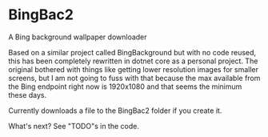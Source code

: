 # BingBac2
A Bing background wallpaper downloader

Based on a similar project called BingBackground but with no code reused, this has been completely rewritten in dotnet core as a personal project. The original bothered with things like getting lower resolution images for smaller screens, but I am not going to fuss with that because the max available from the Bing endpoint right now is 1920x1080 and that seems the minimum these days.

Currently downloads a file to the BingBac2 folder if you create it.

What's next? See "TODO"s in the code.